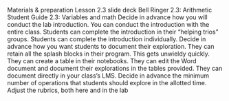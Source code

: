 Materials & preparation
Lesson 2.3 slide deck
Bell Ringer 2.3: Arithmetic
Student Guide 2.3: Variables and math
Decide in advance how you will conduct the lab introduction.
You can conduct the introduction with the entire class.
Students can complete the introduction in their “helping trios” groups.
Students can complete the introduction individually.
Decide in advance how you want students to document their exploration.
They can retain all the splash blocks in their program. This gets unwieldy quickly.
They can create a table in their notebooks.
They can edit the Word document and document their explorations in the tables provided.
They can document directly in your class’s LMS.
Decide in advance the minimum number of operations that students should explore in the allotted time. Adjust the rubrics, both here and in the lab 
